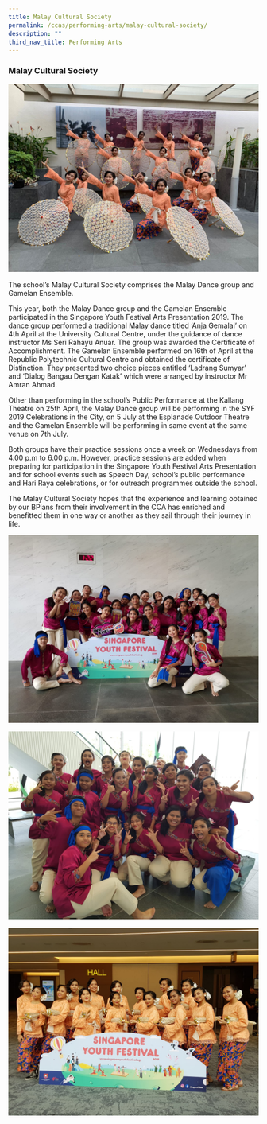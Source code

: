 ```yaml
---
title: Malay Cultural Society
permalink: /ccas/performing-arts/malay-cultural-society/
description: ""
third_nav_title: Performing Arts
---
```

### Malay Cultural Society

![](/images/mc1.jpeg)

The school’s Malay Cultural Society comprises the Malay Dance group and Gamelan Ensemble.

  

This year, both the Malay Dance group and the Gamelan Ensemble participated in the Singapore Youth Festival Arts Presentation 2019. The dance group performed a traditional Malay dance titled ‘Anja Gemalai’ on 4th April at the University Cultural Centre, under the guidance of dance instructor Ms Seri Rahayu Anuar. The group was awarded the Certificate of Accomplishment. The Gamelan Ensemble performed on 16th of April at the Republic Polytechnic Cultural Centre and obtained the certificate of Distinction. They presented two choice pieces entitled ‘Ladrang Sumyar’ and ‘Dialog Bangau Dengan Katak’ which were arranged by instructor Mr Amran Ahmad.

  

Other than performing in the school’s Public Performance at the Kallang Theatre on 25th April, the Malay Dance group will be performing in the SYF 2019 Celebrations in the City, on 5 July at the Esplanade Outdoor Theatre and the Gamelan Ensemble will be performing in same event at the same venue on 7th July.

  

Both groups have their practice sessions once a week on Wednesdays from 4.00 p.m to 6.00 p.m. However, practice sessions are added when preparing for participation in the Singapore Youth Festival Arts Presentation and for school events such as Speech Day, school’s public performance and Hari Raya celebrations, or for outreach programmes outside the school.

  

The Malay Cultural Society hopes that the experience and learning obtained by our BPians from their involvement in the CCA has enriched and benefitted them in one way or another as they sail through their journey in life.

  

![](/images/mc2.jpeg)

![](/images/mc3.jpeg)

![](/images/mc4.jpeg)